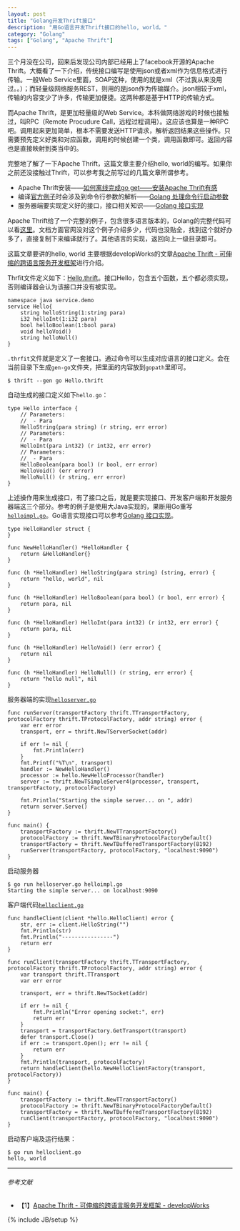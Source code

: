```yaml
---
layout: post
title: "Golang开发Thrift接口"
description: "用Go语言开发Thrift接口的hello, world。"
category: "Golang"
tags: ["Golang", "Apache Thrift"]
---
```


三个月没在公司，回来后发现公司内部已经用上了facebook开源的Apache Thrift。大概看了一下介绍，传统接口编写是使用json或者xml作为信息格式进行传输。一般Web Service里面，SOAP这种，使用的就是xml（不过我从来没用过。。）；而轻量级网络服务REST，则用的是json作为传输媒介。json相较于xml，传输的内容变少了许多，传输更加便捷。这两种都是基于HTTP的传输方式。

而Apache Thrift，是更加轻量级的Web Service。本科做网络游戏的时候也接触过，叫RPC（Remote Procudure Call，远程过程调用）。这应该也算是一种RPC吧。调用起来更加简单，根本不需要发送HTTP请求，解析返回结果这些操作。只需要预先定义好类和对应函数，调用的时候创建一个类，调用函数即可。返回内容也是直接映射到类当中的。

完整地了解了一下Apache Thrift，这篇文章主要介绍hello, world的编写。如果你之前还没接触过Thrift，可以参考我之前写过的几篇文章所谓参考。

+ Apache Thrift安装——[如何离线完成go get——安装Apache Thrift有感](https://blog.cyeam.com/kaleidoscope/2014/07/03/fuckgfwforgo)
+ 编译[官方例子](https://git-wip-us.apache.org/repos/asf?p=thrift.git;a=tree;f=tutorial/go/src;h=6773391364ad28cdf5cd359e363f66792907d684;hb=HEAD)时会涉及到命令行参数的解析——[Golang 处理命令行启动参数](https://blog.cyeam.com/golang/2014/07/20/go_flag)
+ 服务器端要实现定义好的接口，接口相关知识——[Golang 接口实现](https://blog.cyeam.com/golang/2014/07/20/go_inte)

Apache Thrift给了一个完整的例子，包含很多语言版本的，Golang的完整代码可以看[这里](https://git-wip-us.apache.org/repos/asf?p=thrift.git;a=blob;f=tutorial/go/src/client.go;h=a497d7f8b19a3e691786a7d8e634013de220c6bb;hb=HEAD)。文档方面官网没对这个例子介绍多少，代码也没贴全，找到这个就好办多了，直接复制下来编译就行了。其他语言的实现，返回向上一级目录即可。

这篇文章要讲的hello, world 主要根据developWorks的文章[Apache Thrift - 可伸缩的跨语言服务开发框架](https://www.ibm.com/developerworks/cn/java/j-lo-apachethrift/)进行介绍。

Thrfit文件定义如下：[Hello.thrift](https://github.com/mnhkahn/go_code/blob/master/test_thrift/Hello.thrift)。接口Hello，包含五个函数，五个都必须实现，否则编译器会认为该接口并没有被实现。

	namespace java service.demo 
	service Hello{ 
		string helloString(1:string para) 
		i32 helloInt(1:i32 para) 
		bool helloBoolean(1:bool para) 
		void helloVoid() 
		string helloNull() 
	}

`.thrfit`文件就是定义了一套接口。通过命令可以生成对应语言的接口定义。会在当前目录下生成`gen-go`文件夹，把里面的内容放到`gopath`里即可。

	$ thrift --gen go Hello.thrift

自动生成的接口定义如下`hello.go`：

	type Hello interface {
		// Parameters:
		//  - Para
		HelloString(para string) (r string, err error)
		// Parameters:
		//  - Para
		HelloInt(para int32) (r int32, err error)
		// Parameters:
		//  - Para
		HelloBoolean(para bool) (r bool, err error)
		HelloVoid() (err error)
		HelloNull() (r string, err error)
	}

上述操作用来生成接口，有了接口之后，就是要实现接口、开发客户端和开发服务器端这三个部分。参考的例子是使用大Java实现的，果断用Go重写[`helloimpl.go`](https://github.com/mnhkahn/go_code/blob/feature/thrift/test_thrift/helloimpl.go)。Go语言实现接口可以参考[Golang 接口实现](https://blog.cyeam.com/golang/2014/07/20/go_inte)。

	type HelloHandler struct {
	}
	
	func NewHelloHandler() *HelloHandler {
		return &HelloHandler{}
	}
	
	func (h *HelloHandler) HelloString(para string) (string, error) {
		return "hello, world", nil
	}
	
	func (h *HelloHandler) HelloBoolean(para bool) (r bool, err error) {
		return para, nil
	}
	
	func (h *HelloHandler) HelloInt(para int32) (r int32, err error) {
		return para, nil
	}
	
	func (h *HelloHandler) HelloVoid() (err error) {
		return nil
	}
	
	func (h *HelloHandler) HelloNull() (r string, err error) {
		return "hello null", nil
	}

服务器端的实现[`helloserver.go`](https://github.com/mnhkahn/go_code/blob/feature/thrift/test_thrift/helloserver.go)

	func runServer(transportFactory thrift.TTransportFactory, protocolFactory thrift.TProtocolFactory, addr string) error {
		var err error
		transport, err = thrift.NewTServerSocket(addr)
	
		if err != nil {
			fmt.Println(err)
		}
		fmt.Printf("%T\n", transport)
		handler := NewHelloHandler()
		processor := hello.NewHelloProcessor(handler)
		server := thrift.NewTSimpleServer4(processor, transport, transportFactory, protocolFactory)
	
		fmt.Println("Starting the simple server... on ", addr)
		return server.Serve()
	}
	
	func main() {
		transportFactory := thrift.NewTTransportFactory()
		protocolFactory := thrift.NewTBinaryProtocolFactoryDefault()
		transportFactory = thrift.NewTBufferedTransportFactory(8192)
		runServer(transportFactory, protocolFactory, "localhost:9090")
	}

启动服务器

	$ go run helloserver.go helloimpl.go
	Starting the simple server... on localhost:9090

客户端代码[`helloclient.go`](https://github.com/mnhkahn/go_code/blob/feature/thrift/test_thrift/helloclient.go)

	func handleClient(client *hello.HelloClient) error {
		str, err := client.HelloString("")
		fmt.Println(str)
		fmt.Println("----------------")
		return err
	}
	
	func runClient(transportFactory thrift.TTransportFactory, protocolFactory thrift.TProtocolFactory, addr string) error {
		var transport thrift.TTransport
		var err error
	
		transport, err = thrift.NewTSocket(addr)
	
		if err != nil {
			fmt.Println("Error opening socket:", err)
			return err
		}
		transport = transportFactory.GetTransport(transport)
		defer transport.Close()
		if err := transport.Open(); err != nil {
			return err
		}
		fmt.Println(transport, protocolFactory)
		return handleClient(hello.NewHelloClientFactory(transport, protocolFactory))
	}
	
	func main() {
		transportFactory := thrift.NewTTransportFactory()
		protocolFactory := thrift.NewTBinaryProtocolFactoryDefault()
		transportFactory = thrift.NewTBufferedTransportFactory(8192)
		runClient(transportFactory, protocolFactory, "localhost:9090")
	}

启动客户端及运行结果：

	$ go run helloclient.go
	hello, world

---

###### *参考文献*
+ 【1】[Apache Thrift - 可伸缩的跨语言服务开发框架 - developWorks](http://www.ibm.com/developerworks/cn/java/j-lo-apachethrift/)

{% include JB/setup %}